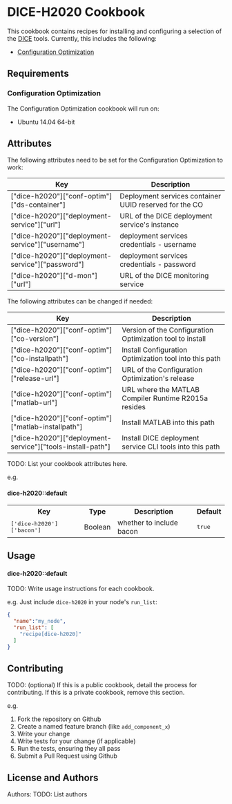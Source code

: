 DICE-H2020 Cookbook
===================
This cookbook contains recipes for installing and configuring a selection of
the [DICE](http://www.dice-h2020.org) tools. Currently, this includes the
following:

* [Configuration Optimization](https://github.com/dice-project/DICE-Configuration-BO4CO)

Requirements
------------

### Configuration Optimization

The Configuration Optimization cookbook will run on:

* Ubuntu 14.04 64-bit

Attributes
----------

The following attributes need to be set for the Configuration Optimization to work:

  Key                                                        | Description
  ---                                                        | -----------
  ["dice-h2020"]["conf-optim"]["ds-container"]               | Deployment services container UUID reserved for the CO
  ["dice-h2020"]["deployment-service"]["url"]                | URL of the DICE deployment service's instance
  ["dice-h2020"]["deployment-service"]["username"]           | deployment services credentials - username
  ["dice-h2020"]["deployment-service"]["password"]           | deployment services credentials - password
  ["dice-h2020"]["d-mon"]["url"]                             | URL of the DICE monitoring service

The following attributes can be changed if needed:

  Key                                                        | Description
  ---                                                        | -----------
  ["dice-h2020"]["conf-optim"]["co-version"]                 | Version of the Configuration Optimization tool to install
  ["dice-h2020"]["conf-optim"]["co-installpath"]             | Install Configuration Optimization tool into this path
  ["dice-h2020"]["conf-optim"]["release-url"]                | URL of the Configuration Optimization's release
  ["dice-h2020"]["conf-optim"]["matlab-url"]                 | URL where the MATLAB Compiler Runtime R2015a resides
  ["dice-h2020"]["conf-optim"]["matlab-installpath"]         | Install MATLAB into this path
  ["dice-h2020"]["deployment-service"]["tools-install-path"] | Install DICE deployment service CLI tools into this path



TODO: List your cookbook attributes here.

e.g.
#### dice-h2020::default
<table>
  <tr>
    <th>Key</th>
    <th>Type</th>
    <th>Description</th>
    <th>Default</th>
  </tr>
  <tr>
    <td><tt>['dice-h2020']['bacon']</tt></td>
    <td>Boolean</td>
    <td>whether to include bacon</td>
    <td><tt>true</tt></td>
  </tr>
</table>

Usage
-----
#### dice-h2020::default
TODO: Write usage instructions for each cookbook.

e.g.
Just include `dice-h2020` in your node's `run_list`:

```json
{
  "name":"my_node",
  "run_list": [
    "recipe[dice-h2020]"
  ]
}
```

Contributing
------------
TODO: (optional) If this is a public cookbook, detail the process for contributing. If this is a private cookbook, remove this section.

e.g.
1. Fork the repository on Github
2. Create a named feature branch (like `add_component_x`)
3. Write your change
4. Write tests for your change (if applicable)
5. Run the tests, ensuring they all pass
6. Submit a Pull Request using Github

License and Authors
-------------------
Authors: TODO: List authors
